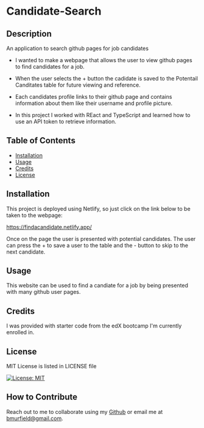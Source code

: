 # Candidate-Search

## Description

An application to search github pages for job candidates

* I wanted to make a webpage that allows the user to view github pages to find candidates for a job. 

* When the user selects the + button the cadidate is saved to the Potentail Canditates table for future viewing and reference.

* Each candidates profile links to their github page and contains information about them like their username and profile picture.

* In this project I worked with REact and TypeScript and learned how to use an API token to retrieve information. 

## Table of Contents

- [Installation](#installation)
- [Usage](#usage)
- [Credits](#credits)
- [License](#license)

## Installation

This project is deployed using Netlify, so just click on the link below to be taken to the webpage:

https://findacandidate.netlify.app/

Once on the page the user is presented with potential candidates. The user can press the + to save a user to the table and the - button to skip to the next candidate.

## Usage

This website can be used to find a candiate for a job by being presented with many github user pages.

## Credits

I was provided with starter code from the edX bootcamp I'm currently enrolled in.

## License

MIT License is listed in LICENSE file

[![License: MIT](https://img.shields.io/badge/License-MIT-yellow.svg)](https://opensource.org/licenses/MIT)


## How to Contribute

Reach out to me to collaborate using my [Github](https://github.com/bmurfield) or email me at bmurfield@gmail.com.


